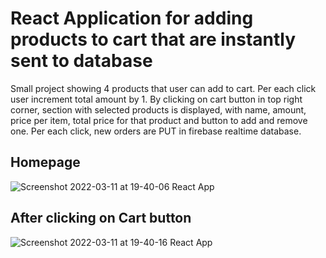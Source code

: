 # React Application for adding products to cart that are instantly sent to database
Small project showing 4 products that user can add to cart. Per each click user increment total amount by 1. By clicking on cart button in top right corner, section with selected products is displayed, with name, amount, price per item, total price for that product and button to add and remove one. Per each click, new orders are PUT in firebase realtime database. 

## Homepage

![Screenshot 2022-03-11 at 19-40-06 React App](https://user-images.githubusercontent.com/71221268/157932270-c879bd16-a358-4b38-8966-3b6a5bb62d91.png)


## After clicking on Cart button

![Screenshot 2022-03-11 at 19-40-16 React App](https://user-images.githubusercontent.com/71221268/157932351-0b953982-361e-4eb1-b149-b0ae346308ef.png)
